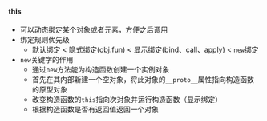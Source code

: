 #### this
* 可以动态绑定某个对象或者元素，方便之后调用
* 绑定规则优先级
  * 默认绑定 < 隐式绑定(obj.fun) < 显示绑定(bind、call、apply) < `new`绑定
* `new`关键字的作用
  * 通过`new`方法能为构造函数创建一个实例对象
  * 首先在其内部新建一个空对象，将此对象的`__proto__`属性指向构造函数的原型对象
  * 改变构造函数的`this`指向次对象并运行构造函数（显示绑定）
  * 根据构造函数是否有返回值返回一个对象


